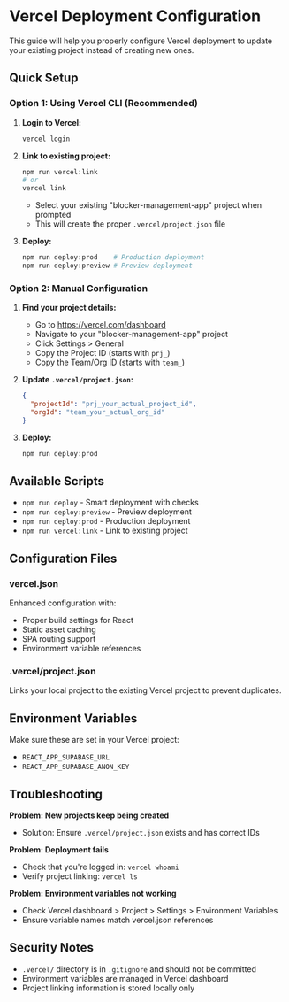 # Vercel Deployment Configuration

This guide will help you properly configure Vercel deployment to update your existing project instead of creating new ones.

## Quick Setup

### Option 1: Using Vercel CLI (Recommended)

1. **Login to Vercel:**
   ```bash
   vercel login
   ```

2. **Link to existing project:**
   ```bash
   npm run vercel:link
   # or
   vercel link
   ```
   - Select your existing "blocker-management-app" project when prompted
   - This will create the proper `.vercel/project.json` file

3. **Deploy:**
   ```bash
   npm run deploy:prod    # Production deployment
   npm run deploy:preview # Preview deployment
   ```

### Option 2: Manual Configuration

1. **Find your project details:**
   - Go to https://vercel.com/dashboard
   - Navigate to your "blocker-management-app" project
   - Click Settings > General
   - Copy the Project ID (starts with `prj_`)
   - Copy the Team/Org ID (starts with `team_`)

2. **Update `.vercel/project.json`:**
   ```json
   {
     "projectId": "prj_your_actual_project_id",
     "orgId": "team_your_actual_org_id"
   }
   ```

3. **Deploy:**
   ```bash
   npm run deploy:prod
   ```

## Available Scripts

- `npm run deploy` - Smart deployment with checks
- `npm run deploy:preview` - Preview deployment
- `npm run deploy:prod` - Production deployment
- `npm run vercel:link` - Link to existing project

## Configuration Files

### vercel.json
Enhanced configuration with:
- Proper build settings for React
- Static asset caching
- SPA routing support
- Environment variable references

### .vercel/project.json
Links your local project to the existing Vercel project to prevent duplicates.

## Environment Variables

Make sure these are set in your Vercel project:
- `REACT_APP_SUPABASE_URL`
- `REACT_APP_SUPABASE_ANON_KEY`

## Troubleshooting

**Problem: New projects keep being created**
- Solution: Ensure `.vercel/project.json` exists and has correct IDs

**Problem: Deployment fails**
- Check that you're logged in: `vercel whoami`
- Verify project linking: `vercel ls`

**Problem: Environment variables not working**
- Check Vercel dashboard > Project > Settings > Environment Variables
- Ensure variable names match vercel.json references

## Security Notes

- `.vercel/` directory is in `.gitignore` and should not be committed
- Environment variables are managed in Vercel dashboard
- Project linking information is stored locally only